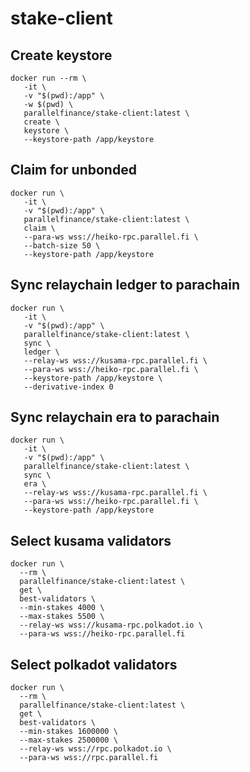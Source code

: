 # stake-client

## Create keystore

```
docker run --rm \
   -it \
   -v "$(pwd):/app" \
   -w $(pwd) \
   parallelfinance/stake-client:latest \
   create \
   keystore \
   --keystore-path /app/keystore
```

## Claim for unbonded

```
docker run \
   -it \
   -v "$(pwd):/app" \
   parallelfinance/stake-client:latest \
   claim \
   --para-ws wss://heiko-rpc.parallel.fi \
   --batch-size 50 \
   --keystore-path /app/keystore
```

## Sync relaychain ledger to parachain

```
docker run \
   -it \
   -v "$(pwd):/app" \
   parallelfinance/stake-client:latest \
   sync \
   ledger \
   --relay-ws wss://kusama-rpc.parallel.fi \
   --para-ws wss://heiko-rpc.parallel.fi \
   --keystore-path /app/keystore \
   --derivative-index 0
```

## Sync relaychain era to parachain

```
docker run \
   -it \
   -v "$(pwd):/app" \
   parallelfinance/stake-client:latest \
   sync \
   era \
   --relay-ws wss://kusama-rpc.parallel.fi \
   --para-ws wss://heiko-rpc.parallel.fi \
   --keystore-path /app/keystore
```

## Select kusama validators

```
docker run \
  --rm \
  parallelfinance/stake-client:latest \
  get \
  best-validators \
  --min-stakes 4000 \
  --max-stakes 5500 \
  --relay-ws wss://kusama-rpc.polkadot.io \
  --para-ws wss://heiko-rpc.parallel.fi
```

## Select polkadot validators

```
docker run \
  --rm \
  parallelfinance/stake-client:latest \
  get \
  best-validators \
  --min-stakes 1600000 \
  --max-stakes 2500000 \
  --relay-ws wss://rpc.polkadot.io \
  --para-ws wss://rpc.parallel.fi
```
